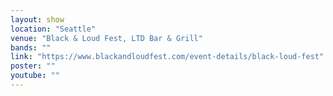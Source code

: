 ```yaml
---
layout: show
location: "Seattle"
venue: "Black & Loud Fest, LTD Bar & Grill"
bands: ""
link: "https://www.blackandloudfest.com/event-details/black-loud-fest"
poster: ""
youtube: ""
---
```



